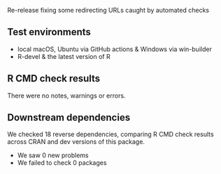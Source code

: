 Re-release fixing some redirecting URLs caught by automated checks

## Test environments
* local macOS, Ubuntu via GitHub actions & Windows via win-builder
* R-devel & the latest version of R

## R CMD check results
There were no notes, warnings or errors.

## Downstream dependencies
We checked 18 reverse dependencies, comparing R CMD check results across CRAN and dev versions of this package.

 * We saw 0 new problems
 * We failed to check 0 packages
